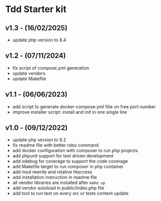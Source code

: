 # Tdd Starter kit

## v1.3 - (16/02/2025)

- update php version to 8.4

## v1.2 - (07/11/2024)

- fix script of compose.yml generation
- update vendors
- update Makefile

## v1.1 - (06/06/2023)

- add script to generate docker-compose.yml filie on free port number
- improve installer script: install and init in one single line

## v1.0 - (09/12/2022)

- update php version to 8.2
- fix readme file with better robo command
- add docker configuration with composer to run php projects
- add phpunit support for test driven development
- add xdebug for coverage to support the code coverage
- add Makefile target to run composer in php container
- add mod rewrite and relative htaccess
- add installation instruction in readme file
- all vendor libraries are installed after `make up`
- add vendor autoload in public/index.php file
- add tool to run test on every src or tests content update
